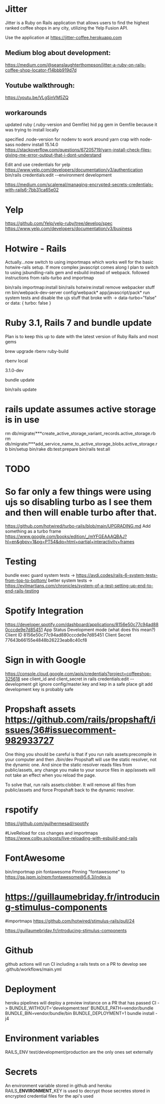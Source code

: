 # Jitter
Jitter is a Ruby on Rails application that allows users to find the highest
ranked coffee shops in any city, utilizing the Yelp Fusion API.

Use the application at https://jitter-coffee.herokuapp.com

## Medium blog about development:
https://medium.com/@seanslaughterthompson/jitter-a-ruby-on-rails-coffee-shop-locator-f14bbb919d7d

## Youtube walkthrough:
https://youtu.be/VLgSinVM5ZQ


## workarounds

updated ruby (.ruby-version and Gemfile)
hid pg gem in Gemfile because it was trying to install locally

<!-- https://stackoverflow.com/questions/67205719/yarn-install-check-files-giving-me-error-output-that-i-dont-understand -->
specified .node-version for nodenv to work around yarn crap with node-sass
nodenv install 15.14.0
https://stackoverflow.com/questions/67205719/yarn-install-check-files-giving-me-error-output-that-i-dont-understand

Edit and use credentials for yelp
https://www.yelp.com/developers/documentation/v3/authentication
bin/rails credentials:edit --environment development
<!-- Rails.application.credentials.yelp[:api_key] -->
https://medium.com/scalereal/managing-encrypted-secrets-credentials-with-rails6-7bb31ca65e02
# Yelp
https://github.com/Yelp/yelp-ruby/tree/develop/spec
https://www.yelp.com/developers/documentation/v3/business
# Hotwire - Rails
Actually...now switch to using importmaps which works well for the basic hotwire-rails setup.
If more complex javascript comes along I plan to switch to using jsbundling-rails gem and esbuild instead of webpack.
followed instructions from rails-turbo and importmap

 bin/rails importmap:install
 bin/rails hotwire:install
 remove webpacker stuff rm bin/webpack-dev-server config/webpack* app/javascript/pack*
 run system tests and disable the ujs stuff that broke with -> data-turbo="false" or data: { turbo: false }

# Ruby 3.1, Rails 7 and bundle update

Plan is to keep this up to date with the latest version of Ruby Rails and most gems

<!-- https://eregon.me/blog/2021/06/04/review-of-ruby-installers-and-switchers.html -->  brew upgrade rbenv ruby-build
rbenv local

3.1.0-dev

bundle update

bin/rails update
<!-- https://msp-greg.github.io/rails_master/file.upgrading_ruby_on_rails.html -->
# rails update assumes active storage is in use
rm db/migrate/***create_active_storage_variant_records.active_storage.rb
rm db/migrate/***add_service_name_to_active_storage_blobs.active_storage.rb
bin/setup
bin/rake db:test:prepare
bin/rails test:all

# TODO
# So far only a few things were using ujs so disabling turbo as I see them and then will enable turbo after that.
https://github.com/hotwired/turbo-rails/blob/main/UPGRADING.md
Add something as a turbo frame
https://www.google.com/books/edition/_/mYFGEAAAQBAJ?hl=en&gbpv=1&pg=PT54&dq=html+partial+interactivity+frames

# Testing
  bundle exec guard
  system tests -> https://avdi.codes/rails-6-system-tests-from-top-to-bottom/
  better system tests -> https://evilmartians.com/chronicles/system-of-a-test-setting-up-end-to-end-rails-testing

# Spotify Integration
https://developer.spotify.com/dashboard/applications/8156e50c77c94ad880cccde9e7d85451
App Status Development mode (what does this mean?)
Client ID 8156e50c77c94ad880cccde9e7d85451
Client Secret 77643b66155e4848b26223eab8c40cf8

# Sign in with Google
https://console.cloud.google.com/apis/credentials?project=coffeeshop-325618
see client_id and client_secret in rails credentials:edit --development
git ignore config/master.key and kep in a safe place
git add development key is probably safe

# Propshaft assets https://github.com/rails/propshaft/issues/36#issuecomment-982933727
One thing you should be careful is that if you run rails assets:precompile in your computer and then ./bin/dev Propshaft will use the static resolver, not the dynamic one. And since the static resolver reads files from public/assets, any change you make to your source files in app/assets will not take an effect when you reload the page.

To solve that, run rails assets:clobber. It will remove all files from public/assets and force Propshaft back to the dynamic resolver.
# rspotify
https://github.com/guilhermesad/rspotify

#LiveReload for css changes and importmaps
https://www.colby.so/posts/live-reloading-with-esbuild-and-rails


# FontAwesome
bin/importmap pin fontawesome
Pinning "fontawesome" to https://ga.jspm.io/npm:fontawesome@5.6.3/index.js

# https://guillaumebriday.fr/introducing-stimulus-components

#importmaps
https://github.com/hotwired/stimulus-rails/pull/24


https://guillaumebriday.fr/introducing-stimulus-components

# Github
github actions will run CI including a rails tests on a PR to develop see .github/workflows/main.yml

# Deployment
heroku pipelines will deploy a preview instance on a PR that has passed CI
  -> BUNDLE_WITHOUT='development:test' BUNDLE_PATH=vendor/bundle BUNDLE_BIN=vendor/bundle/bin BUNDLE_DEPLOYMENT=1 bundle install -j4
# Environment variables
RAILS_ENV test/development/production are the only ones set externally
# Secrets
 An environment variable stored in github and heroku RAILS_**ENVIRONMENT**_KEY
is used to decrypt those secretes stored in encrypted credential files for the api's used